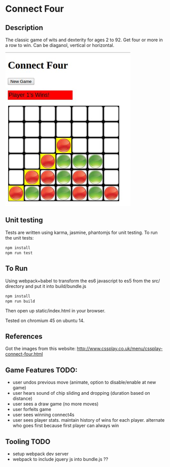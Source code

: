
# Connect Four


## Description

The classic game of wits and dexterity for ages 2 to 92.  Get four or more in a row to win.  Can be diaganol, vertical or horizontal.

![Alt text](/static/screenshot.jpg?raw=true "Screenshot")


## Unit testing

Tests are written using karma, jasmine, phantomjs for unit testing.  To run the unit tests:

```
npm install
npm run test
```

## To Run

Using webpack+babel to transform the es6 javascript to es5 from the src/ directory and put it into build/bundle.js

```
npm install
npm run build
```

Then open up static/index.html in your browser.

Tested on chromium 45 on ubuntu 14.

## References

Got the images from this website: http://www.cssplay.co.uk/menu/cssplay-connect-four.html



## Game Features TODO:
- user undos previous move (animate, option to disable/enable at new game)
- user hears sound of chip sliding and dropping (duration based on distance)
- user sees a draw game (no more moves)
- user forfeits game
- user sees winning connect4s
- user sees player stats.  maintain history of wins for each player.
      alternate who goes first because first player can always win

## Tooling TODO

- setup webpack dev server
- webpack to include jquery js into bundle.js ??


